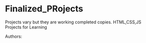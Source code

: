# Finalized_PRojects

Projects vary but they are working completed copies.
HTML,CSS,JS Projects for Learning

Authors:
